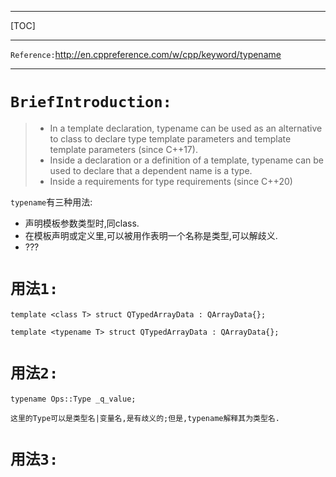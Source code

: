 ***

[TOC]

***

`Reference:`http://en.cppreference.com/w/cpp/keyword/typename

***

# `BriefIntroduction:`
> - In a template declaration, typename can be used as an alternative to class to declare type template parameters and template template parameters (since C++17).
> - Inside a declaration or a definition of a template, typename can be used to declare that a dependent name is a type.
> - Inside a requirements for type requirements (since C++20)

`typename`有三种用法:

- 声明模板参数类型时,同class.
- 在模板声明或定义里,可以被用作表明一个名称是类型,可以解歧义.
- ???

# `用法1:`

```
template <class T> struct QTypedArrayData : QArrayData{};

template <typename T> struct QTypedArrayData : QArrayData{};
```

# `用法2:`

```
typename Ops::Type _q_value;

这里的Type可以是类型名|变量名,是有歧义的;但是,typename解释其为类型名.
```



# `用法3:`
